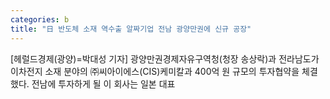 ```yaml
---
categories: b
title: "日 반도체 소재 역수출 알짜기업 전남 광양만권에 신규 공장"
---
```

[헤럴드경제(광양)=박대성 기자] 광양만권경제자유구역청(청장 송상락)과 전라남도가 이차전지 소재 분야의 ㈜씨아이에스(CIS)케미칼과 400억 원 규모의 투자협약을 체결했다. 전남에 투자하게 될 이 회사는 일본 대표 